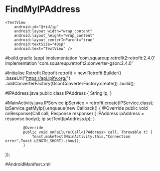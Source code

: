 # FindMyIPAddress
<RelativeLayout xmlns:android="http://schemas.android.com/apk/res/android"
    xmlns:app="http://schemas.android.com/apk/res-auto"
    xmlns:tools="http://schemas.android.com/tools"
    android:layout_width="match_parent"
    android:layout_height="match_parent"
    tools:context=".MainActivity">


    <TextView
        android:id="@+id/ip"
        android:layout_width="wrap_content"
        android:layout_height="wrap_content"
        android:layout_centerInParent="true"
        android:textSize="40sp"
        android:text="TextView" />
</RelativeLayout>

#build.gradle (app)
implementation 'com.squareup.retrofit2:retrofit:2.4.0'
implementation 'com.squareup.retrofit2:converter-gson:2.4.0'

#Initialise Retrofit
Retrofit retrofit = new Retrofit.Builder()
               .baseUrl("https://api.ipify.org/")
               .addConverterFactory(GsonConverterFactory.create())
               .build();
     
#IPAddress.java
public class IPAddress {
    String ip;
}

#MainActivity.java
IPService ipService = retrofit.create(IPService.class);
        ipService.getMyIp().enqueue(new Callback<IPAddress>() {
            @Override
            public void onResponse(Call<IPAddress> call, Response<IPAddress> response) {
                IPAddress ipAddress = response.body();
                ip.setText(ipAddress.ip);
            }

            @Override
            public void onFailure(Call<IPAddress> call, Throwable t) {
                Toast.makeText(MainActivity.this,"Connection error",Toast.LENGTH_SHORT).show();
            }
 });
 
 
#AndroidManifest.xml
<uses-permission android:name="android.permission.INTERNET"></uses-permission>              

